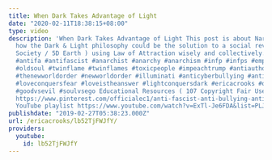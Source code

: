 ```yaml
---
title: When Dark Takes Advantage of Light
date: "2020-02-11T18:38:15+08:00"
type: video
description: 'When Dark Takes Advantage of Light This post is about Narcissists and
  how the Dark & Light philosophy could be the solution to a social revolution ( Anarchist
  Society / 5D Earth ) using Law of Attraction wisely and collectively. #antinarcissist
  #antifa #antifascist #anarchist #anarchy #anarchism #infp #infps #empath #lightworker
  #oldsoul #twinflame #twinflames #toxicpeople #impeachtrump #antiauthoritarian #antitotalitarian
  #thenewworldorder #newworldorder #illuminati #anticyberbullying #antibullying #loveconquershate
  #loveconquersfear #loveistheanswer #lightconquersdark #ericacrooks #officialericcrooks
  #goodvsevil #soulvsego Educational Resources ( 107 Copyright Fair Use etc ) Pinterest
  https://www.pinterest.com/officialec1/anti-fascist-anti-bullying-anti-cyberbullying-stay/
  YouTube playlist https://www.youtube.com/watch?v=ExTl-Je6FDA&list=PLJLbzpbdP5rnW68BVb_n3w-RUtk74utQr'
publishdate: "2019-02-27T05:38:23.000Z"
url: /ericacrooks/lb52TjFWJfY/
providers:
  youtube:
    id: lb52TjFWJfY
---
```

